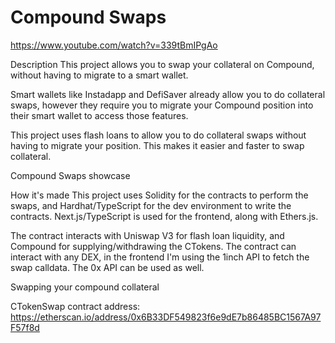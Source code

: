 # Compound Swaps
https://www.youtube.com/watch?v=339tBmIPgAo

Description
This project allows you to swap your collateral on Compound, without having to migrate to a smart wallet.

Smart wallets like Instadapp and DefiSaver already allow you to do collateral swaps, however they require you to migrate your Compound position into their smart wallet to access those features.

This project uses flash loans to allow you to do collateral swaps without having to migrate your position. This makes it easier and faster to swap collateral.

Compound Swaps showcase

How it's made
This project uses Solidity for the contracts to perform the swaps, and Hardhat/TypeScript for the dev environment to write the contracts. Next.js/TypeScript is used for the frontend, along with Ethers.js.

The contract interacts with Uniswap V3 for flash loan liquidity, and Compound for supplying/withdrawing the CTokens. The contract can interact with any DEX, in the frontend I'm using the 1inch API to fetch the swap calldata. The 0x API can be used as well.




Swapping your compound collateral

CTokenSwap contract address: https://etherscan.io/address/0x6B33DF549823f6e9dE7b86485BC1567A97F57f8d
